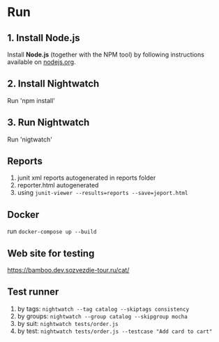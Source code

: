# Run

## 1. Install Node.js

Install __Node.js__ (together with the NPM tool) by following instructions available on [nodejs.org](https://nodejs.org).

## 2. Install Nightwatch

Run 'npm install'

## 3. Run Nightwatch
Run 'nigtwatch'
 
## Reports
1. junit xml reports autogenerated in reports folder
2. reporter.html autogenerated 
3. using
`junit-viewer --results=reports --save=jeport.html`

## Docker 
run `docker-compose up --build`

## Web site for testing
https://bamboo.dev.sozvezdie-tour.ru/cat/

## Test runner
1. by tags: `nightwatch --tag catalog --skiptags consistency`
2. by groups: `nightwatch --group catalog --skipgroup mocha`
3. by suit: `nightwatch tests/order.js`
4. by test: `nightwatch tests/order.js --testcase "Add card to cart"`


 
